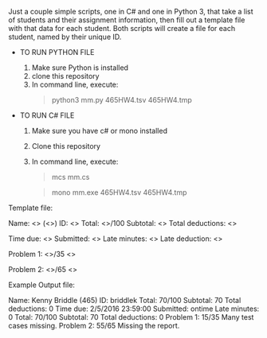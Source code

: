 Just a couple simple scripts, one in C# and one in Python 3, that take a list of students and their assignment information, then fill out a template file with that data for each student.
Both scripts will create a file for each student, named by their unique ID.

* TO RUN PYTHON FILE
	1. Make sure Python is installed
	2. clone this repository
	3. In command line, execute: 
		> python3 mm.py 465HW4.tsv 465HW4.tmp

* TO RUN C# FILE
	1. Make sure you have c# or mono installed
	2. Clone this repository
	3. In command line, execute:
		> mcs mm.cs

		> mono mm.exe 465HW4.tsv 465HW4.tmp


Template file:

Name: <<NAME>>	(<<COURSE>>)
ID: <<ID>>
Total: <<TOTAL>>/100	Subtotal: <<SUBTOTAL>>		Total deductions: <<LATEDEDUCTION>>

Time due: <<DUE>>
Submitted: <<SUBMITTED>>
Late minutes: <<MINUTESLATE>>
Late deduction: <<LATEDEDUCTION>>

Problem 1: <<P1>>/35
<<P1COMMENTS>>

Problem 2: <<P2>>/65
<<P2COMMENTS>>


Example Output file:

Name: Kenny Briddle	(465)
ID: briddlek
Total: 70/100	Subtotal: 70		Total deductions: 0
Time due: 2/5/2016 23:59:00
Submitted: ontime
Late minutes: 0
Total: 70/100	Subtotal: 70		Total deductions: 0
Problem 1: 15/35
Many test cases missing.
Problem 2: 55/65
Missing the report.

